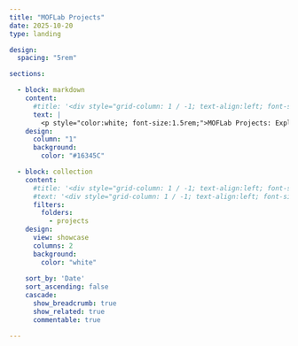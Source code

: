 ```yaml
---
title: "MOFLab Projects"
date: 2025-10-20
type: landing

design:
  spacing: "5rem"

sections:

  - block: markdown
    content:
      #title: '<div style="grid-column: 1 / -1; text-align:left; font-size:1rem;">MOFLab projects</div>'
      text: |
        <p style="color:white; font-size:1.5rem;">MOFLab Projects: Exploring state-of-the-art optical fiber design and fabrication, low-cost and energy-efficient fiber sensors, and nonlinear fiber dynamics.</p>
    design:
      column: "1"
      background:
        color: "#16345C"

  - block: collection
    content:
      #title: '<div style="grid-column: 1 / -1; text-align:left; font-size:2rem;">MOFLab projects</div>'
      #text: '<div style="grid-column: 1 / -1; text-align:left; font-size:1.2rem;">Exploring optical fiber design, ultrafast photonics, and nonlinear fiber dynamics.</div>'
      filters:
        folders:
          - projects
    design:
      view: showcase
      columns: 2
      background: 
        color: "white"
  
    sort_by: 'Date'
    sort_ascending: false
    cascade:
      show_breadcrumb: true
      show_related: true
      commentable: true

---
```

